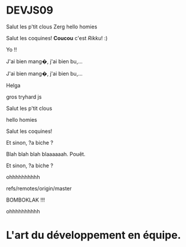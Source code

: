 # DEVJS09


Salut les p'tit clous
Zerg
hello homies

Salut les coquines!
**Coucou** c'est _Rikku_! :)

Yo !!

J'ai bien mang�, j'ai bien bu,...


J'ai bien mang�, j'ai bien bu,...


Helga

gros tryhard js 


Salut les p'tit clous

hello homies

Salut les coquines!

Et sinon, ?a biche ?






Blah blah blah blaaaaaah. Pouêt.


Et sinon, ?a biche ?





 ohhhhhhhhhh



refs/remotes/origin/master

BOMBOKLAK !!!

 ohhhhhhhhhh






# L'art du développement en équipe.
